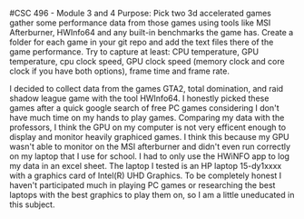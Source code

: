#CSC 496 - Module 3 and 4
Purpose: Pick two 3d accelerated games gather some performance data from those games using tools like MSI Afterburner, HWInfo64 and any built-in benchmarks the game has. Create a folder for each game in your git repo and add the text files there of the game performance. Try to capture at least: CPU temperature, GPU temperature, cpu clock speed, GPU clock speed (memory clock and core clock if you have both options), frame time and frame rate.

I decided to collect data from the games GTA2, total domination, and raid shadow league game with the tool HWInfo64.
I honestly picked these games after a quick google search of free PC games considering I don't have much time on my hands to play games. 
Comparing my data with the professors, I think the GPU on my computer is not very efficent enough to display and monitor heavily graphiced games.
I think this because my GPU wasn't able to monitor on the MSI afterburner and didn't even run correctly on my laptop that I use for school.
I had to only use the HWiNFO app to log my data in an excel sheet.
The laptop I tested is an HP laptop 15-dy1xxxx with a graphics card of Intel(R) UHD Graphics.
To be completely honest I haven't participated much in playing PC games or researching the best laptops with the best graphics to play them on, so I am a little uneducated in this subject.
